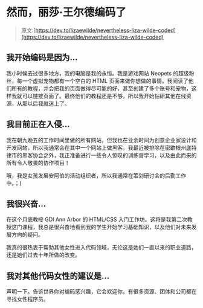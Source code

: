 # 然而，丽莎·王尔德编码了

> 原文:[https://dev.to/lizaewilde/nevertheless-liza-wilde-coded](https://dev.to/lizaewilde/nevertheless-liza-wilde-coded)

## [](#i-began-coding-because)我开始编码是因为...

我小时候去过很多地方，我的电脑是我的永恒。我是游戏网站 Neopets 的超级粉丝，每一个虚拟宠物都有一个空白的 HTML 页面来做你想做的事情。我阅读了他们所有的教程，并会把我的页面做得尽可能的好，甚至创建了多个账号和宠物，这样我就可以链接页面了。最终他们的教程还是不够，所以我开始钻研其他在线资源，从那以后我就迷上了。

## [](#im-currently-hacking-on)我目前正在入侵...

我在朝九晚五的工作时间里做的所有网站，但我也在业余时间为创意企业家设计和开发网站，所以我通常会在其中一个网站上做黑客。我最近被排除在密歇根州底特律市的黑客协会之外，我正准备进行一些令人惊叹的训练营学习，以及由此而来的所有令人敬畏的协作项目！

哦，我是女孩发展安阿伯的活动组织者，所以我通常在策划研讨会的后勤工作中。；)

## [](#im-excited-about)我很兴奋...

在这个月底教授 GDI Ann Arbor 的 HTML/CSS 入门工作坊。这将是我第二次教授这门课程，我总是很兴奋地看到我的学生开始学习基础知识，以及他们对未来发展方向的疑问。

我真的很热衷于帮助其他女性进入代码领域，无论这是她们一直以来的职业道路，还是她们过去十年所做的改变。

## [](#my-advice-for-other-women-who-code-is)我对其他代码女性的建议是...

声明一下。告诉世界你对编码感兴趣，它会欢迎你。有很多资源、团体和公司都在寻找女性程序员。